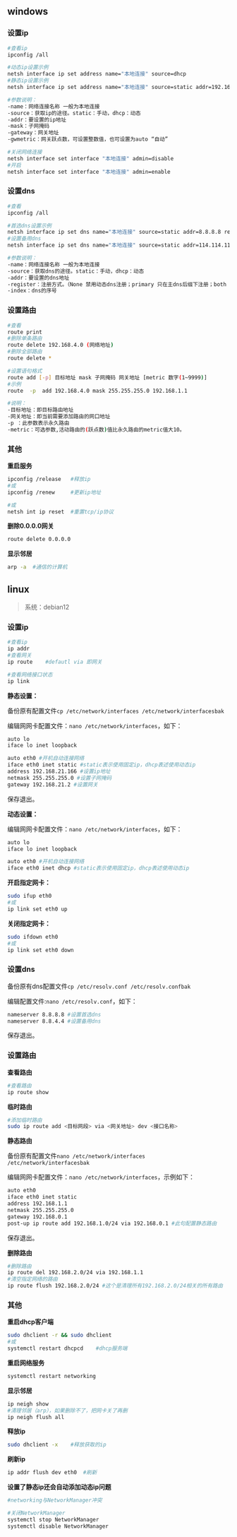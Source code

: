 ## windows

### 设置ip

```sh
#查看ip
ipconfig /all

#动态ip设置示例
netsh interface ip set address name="本地连接" source=dhcp
#静态ip设置示例
netsh interface ip set address name="本地连接" source=static addr=192.168.1.2 mask=255.255.255.0 gateway=192.168.1.1 gwmetric=auto

#参数说明：
-name：网络连接名称 一般为本地连接
-source：获取ip的途径。static：手动，dhcp：动态
-addr：要设置的ip地址
-mask：子网掩码
-gateway：网关地址
-gwmetric：网关跃点数，可设置整数值，也可设置为auto “自动”

#关闭网络连接
netsh interface set interface "本地连接" admin=disable
#开启
netsh interface set interface "本地连接" admin=enable
```



### 设置dns

```sh
#查看
ipconfig /all

#首选dns设置示例
netsh interface ip set dns name="本地连接" source=static addr=8.8.8.8 register=primary
#设置备用dns
netsh interface ip set dns name="本地连接" source=static addr=114.114.114.114 index=2

#参数说明：
-name：网络连接名称 一般为本地连接
-source：获取dns的途径。static：手动，dhcp：动态
-addr：要设置的dns地址
-register：注册方式。（None 禁用动态dns注册；primary 只在主dns后缀下注册；both 在主dns也在特定连接后缀下注册
-index：dns的序号

```



### 设置路由

 ```sh
#查看
route print
#删除单条路由
route delete 192.168.4.0 (网络地址)
#删除全部路由
route delete *

#设置语句格式
route add [-p] 目标地址 mask 子网掩码 网关地址 [metric 数字(1~9999)] 
#示例
route  -p  add 192.168.4.0 mask 255.255.255.0 192.168.1.1

#说明：
-目标地址：即目标路由地址
-网关地址：即当前需要添加路由的网口地址
-p ：此参数表示永久路由
-metric：可选参数,活动路由的(跃点数)值比永久路由的metric值大10。
 ```



### 其他

**重启服务** 

```sh
ipconfig /release	#释放ip
#或
ipconfig /renew		#更新ip地址

#或
netsh int ip reset	#重置tcp/ip协议
```

**删除0.0.0.0网关** 

```sh
route delete 0.0.0.0
```

**显示邻居** 

```sh
arp -a  #通信的计算机
```



## linux

> 系统：debian12



### 设置ip

```sh
#查看ip
ip addr
#查看网关
ip route	#defautl via 即网关

#查看网络接口状态
ip link
```

**静态设置：** 

备份原有配置文件`cp /etc/network/interfaces /etc/network/interfacesbak` 

编辑网网卡配置文件：`nano /etc/network/interfaces`，如下：

```sh
auto lo
iface lo inet loopback

auto eth0 #开机自动连接网络
iface eth0 inet static #static表示使用固定ip，dhcp表述使用动态ip
address 192.168.21.166 #设置ip地址
netmask 255.255.255.0 #设置子网掩码
gateway 192.168.21.2 #设置网关
```

保存退出。

**动态设置：** 

编辑网网卡配置文件：`nano /etc/network/interfaces`，如下：

```sh
auto lo
iface lo inet loopback

auto eth0 #开机自动连接网络
iface eth0 inet dhcp #static表示使用固定ip，dhcp表述使用动态ip
```

**开启指定网卡：** 

```sh
sudo ifup eth0
#或
ip link set eth0 up
```

**关闭指定网卡：** 

```sh
sudo ifdown eth0
#或
ip link set eth0 down
```



### 设置dns

备份原有dns配置文件`cp /etc/resolv.conf /etc/resolv.confbak`

编辑配置文件:`nano /etc/resolv.conf`，如下：

```sh
nameserver 8.8.8.8 #设置首选dns
nameserver 8.8.4.4 #设置备用dns
```

保存退出。



### 设置路由

**查看路由** 

```sh
#查看路由
ip route show
```

**临时路由** 

```sh
#添加临时路由
sudo ip route add <目标网段> via <网关地址> dev <接口名称>
```

**静态路由** 

备份原有配置文件`nano /etc/network/interfaces /etc/network/interfacesbak` 

编辑网网卡配置文件：`nano /etc/network/interfaces`，示例如下：

```sh
auto eth0
iface eth0 inet static
address 192.168.1.1
netmask 255.255.255.0
gateway 192.168.0.1
post-up ip route add 192.168.1.0/24 via 192.168.0.1	#此句配置静态路由
```

保存退出。

**删除路由** 

```sh
#删除路由
ip route del 192.168.2.0/24 via 192.168.1.1
#清空指定网络的路由
ip route flush 192.168.2.0/24 #这个是清理所有192.168.2.0/24相关的所有路由
```

### 其他

**重启dhcp客户端** 

```sh
sudo dhclient -r && sudo dhclient
#或 
systemctl restart dhcpcd 	#dhcp服务端
```

**重启网络服务** 

```sh
systemctl restart networking
```

**显示邻居** 

```sh
ip neigh show
#清理邻居（arp），如果删除不了，把网卡关了再删
ip neigh flush all
```

**释放ip** 

```sh
sudo dhclient -x	#释放获取的ip
```

**刷新ip** 

```sh
ip addr flush dev eth0	#刷新
```

**设置了静态ip还会自动添加动态ip问题** 

```sh
#networking与NetworkManager冲突

#关闭NetworkManager
systemctl stop NetworkManager
systemctl disable NetworkManager
```





